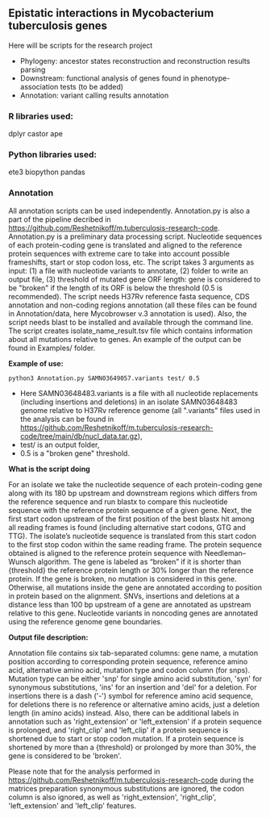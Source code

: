 ## Epistatic interactions in Mycobacterium tuberculosis genes 
Here will be scripts for the research project

* Phylogeny: ancestor states reconstruction and reconstruction results parsing
* Downstream: functional analysis of genes found in phenotype-association tests (to be added)
* Annotation: variant calling results annotation

### R libraries used:
dplyr
castor
ape

### Python libraries used:
ete3 
biopython 
pandas

### Annotation
All annotation scripts can be used independently. Annotation.py is also a part of the pipeline decribed in https://github.com/Reshetnikoff/m.tuberculosis-research-code. Annotation.py is a preliminary data processing script. Nucleotide sequences of each protein-coding gene is translated and aligned to the reference protein sequences with extreme care to take into account possible frameshifts, start or stop codon loss, etc. 
The script takes 3 arguments as input: (1) a file with nucleotide variants to annotate, (2) folder to write an output file, (3) threshold of mutated gene ORF length: gene is considered to be "broken" if the length of its ORF is below the threshold (0.5 is recommended). The script needs H37Rv reference fasta sequence, CDS annotation and non-coding regions annotation (all these files can be found in Annotation/data, here Mycobrowser v.3 annotation is used). Also, the script needs blast to be installed and available through the command line. The script creates isolate_name_result.tsv file which contains information about all mutations relative to genes. An example of the output can be found in Examples/ folder. 

**Example of use:**
```
python3 Annotation.py SAMN03649057.variants test/ 0.5
```

* Here SAMN03648483.variants is a file with all nucleotide replacements (including insertions and deletions) in an isolate SAMN03648483 genome relative to H37Rv reference genome (all ".variants" files used in the analysis can be found in https://github.com/Reshetnikoff/m.tuberculosis-research-code/tree/main/db/nucl_data.tar.gz),
* test/ is an output folder,
* 0.5 is a "broken gene" threshold. 

**What is the script doing**

For an isolate we take the nucleotide sequence of each protein-coding gene along with its 180 bp upstream and downstream regions which differs from the reference sequence and run blastx to compare this nucleotide sequence with the reference protein sequence of a given gene. Next, the first start codon upstream of the first position of the best blastx hit among all reading frames is found (including alternative start codons, GTG and TTG). The isolate’s nucleotide sequence is translated from this start codon to the first stop codon within the same reading frame. The protein sequence obtained is aligned to the reference protein sequence with Needleman–Wunsch algorithm. The gene is labeled as “broken” if it is shorter than {threshold} the reference protein length or 30% longer than the reference protein. If the gene is broken, no mutation is considered in this gene. Otherwise, all mutations inside the gene are annotated according to position in protein based on the alignment. SNVs, insertions and deletions at a distance less than 100 bp upstream of a gene are annotated as upstream relative to this gene. Nucleotide variants in noncoding genes are annotated using the reference genome gene boundaries. 

**Output file description:**

Annotation file contains six tab-separated columns: gene name, a mutation position according to corresponding protein sequence, reference amino acid, alternative amino acid, mutation type and codon column (for snps). Mutation type can be either 'snp' for single amino acid substitution, 'syn' for synonymous substitutions, 'ins' for an insertion and 'del' for a deletion. For insertions there is a dash ('-') symbol for reference amino acid sequence, for deletions there is no reference or alternative amino acids, just a deletion length (in amino acids) instead. Also, there can be additional labels in annotation such as 'right_extension' or 'left_extension' if a protein sequence is prolonged, and 'right_clip' and 'left_clip' if a protein sequence is shortened due to start or stop codon mutation. If a protein sequence is shortened by more than a {threshold} or prolonged by more than 30%, the gene is considered to be 'broken'.

Please note that for the analysis performed in https://github.com/Reshetnikoff/m.tuberculosis-research-code during the matrices preparation synonymous substitutions are ignored, the codon column is also ignored, as well as 'right_extension', 'right_clip', 'left_extension' and 'left_clip' features.





